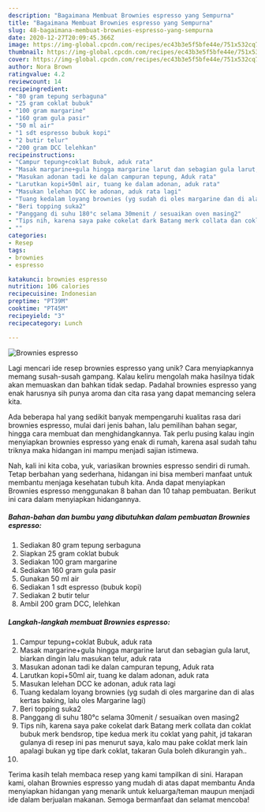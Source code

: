 ```yaml
---
description: "Bagaimana Membuat Brownies espresso yang Sempurna"
title: "Bagaimana Membuat Brownies espresso yang Sempurna"
slug: 48-bagaimana-membuat-brownies-espresso-yang-sempurna
date: 2020-12-27T20:09:45.366Z
image: https://img-global.cpcdn.com/recipes/ec43b3e5f5bfe44e/751x532cq70/brownies-espresso-foto-resep-utama.jpg
thumbnail: https://img-global.cpcdn.com/recipes/ec43b3e5f5bfe44e/751x532cq70/brownies-espresso-foto-resep-utama.jpg
cover: https://img-global.cpcdn.com/recipes/ec43b3e5f5bfe44e/751x532cq70/brownies-espresso-foto-resep-utama.jpg
author: Nora Brown
ratingvalue: 4.2
reviewcount: 14
recipeingredient:
- "80 gram tepung serbaguna"
- "25 gram coklat bubuk"
- "100 gram margarine"
- "160 gram gula pasir"
- "50 ml air"
- "1 sdt espresso bubuk kopi"
- "2 butir telur"
- "200 gram DCC lelehkan"
recipeinstructions:
- "Campur tepung+coklat Bubuk, aduk rata"
- "Masak margarine+gula hingga margarine larut dan sebagian gula larut, biarkan dingin lalu masukan telur, aduk rata"
- "Masukan adonan tadi ke dalan campuran tepung, Aduk rata"
- "Larutkan kopi+50ml air, tuang ke dalam adonan, aduk rata"
- "Masukan lelehan DCC ke adonan, aduk rata lagi"
- "Tuang kedalam loyang brownies (yg sudah di oles margarine dan di alas kertas baking, lalu oles Margarine lagi)"
- "Beri topping suka2"
- "Panggang di suhu 180°c selama 30menit / sesuaikan oven masing2"
- "Tips nih, karena saya pake cokelat dark Batang merk collata dan coklat bubuk merk bendsrop, tipe kedua merk itu coklat yang pahit, jd takaran gulanya di resep ini pas menurut saya, kalo mau pake coklat merk lain apalagi bukan yg tipe dark coklat, takaran Gula boleh dikurangin yah.."
- ""
categories:
- Resep
tags:
- brownies
- espresso

katakunci: brownies espresso 
nutrition: 106 calories
recipecuisine: Indonesian
preptime: "PT39M"
cooktime: "PT45M"
recipeyield: "3"
recipecategory: Lunch

---
```



![Brownies espresso](https://img-global.cpcdn.com/recipes/ec43b3e5f5bfe44e/751x532cq70/brownies-espresso-foto-resep-utama.jpg)

Lagi mencari ide resep brownies espresso yang unik? Cara menyiapkannya memang susah-susah gampang. Kalau keliru mengolah maka hasilnya tidak akan memuaskan dan bahkan tidak sedap. Padahal brownies espresso yang enak harusnya sih punya aroma dan cita rasa yang dapat memancing selera kita.

Ada beberapa hal yang sedikit banyak mempengaruhi kualitas rasa dari brownies espresso, mulai dari jenis bahan, lalu pemilihan bahan segar, hingga cara membuat dan menghidangkannya. Tak perlu pusing kalau ingin menyiapkan brownies espresso yang enak di rumah, karena asal sudah tahu triknya maka hidangan ini mampu menjadi sajian istimewa.




Nah, kali ini kita coba, yuk, variasikan brownies espresso sendiri di rumah. Tetap berbahan yang sederhana, hidangan ini bisa memberi manfaat untuk membantu menjaga kesehatan tubuh kita. Anda dapat menyiapkan Brownies espresso menggunakan 8 bahan dan 10 tahap pembuatan. Berikut ini cara dalam menyiapkan hidangannya.

<!--inarticleads1-->

##### Bahan-bahan dan bumbu yang dibutuhkan dalam pembuatan Brownies espresso:

1. Sediakan 80 gram tepung serbaguna
1. Siapkan 25 gram coklat bubuk
1. Sediakan 100 gram margarine
1. Sediakan 160 gram gula pasir
1. Gunakan 50 ml air
1. Sediakan 1 sdt espresso (bubuk kopi)
1. Sediakan 2 butir telur
1. Ambil 200 gram DCC, lelehkan




<!--inarticleads2-->

##### Langkah-langkah membuat Brownies espresso:

1. Campur tepung+coklat Bubuk, aduk rata
1. Masak margarine+gula hingga margarine larut dan sebagian gula larut, biarkan dingin lalu masukan telur, aduk rata
1. Masukan adonan tadi ke dalan campuran tepung, Aduk rata
1. Larutkan kopi+50ml air, tuang ke dalam adonan, aduk rata
1. Masukan lelehan DCC ke adonan, aduk rata lagi
1. Tuang kedalam loyang brownies (yg sudah di oles margarine dan di alas kertas baking, lalu oles Margarine lagi)
1. Beri topping suka2
1. Panggang di suhu 180°c selama 30menit / sesuaikan oven masing2
1. Tips nih, karena saya pake cokelat dark Batang merk collata dan coklat bubuk merk bendsrop, tipe kedua merk itu coklat yang pahit, jd takaran gulanya di resep ini pas menurut saya, kalo mau pake coklat merk lain apalagi bukan yg tipe dark coklat, takaran Gula boleh dikurangin yah..
1. 




Terima kasih telah membaca resep yang kami tampilkan di sini. Harapan kami, olahan Brownies espresso yang mudah di atas dapat membantu Anda menyiapkan hidangan yang menarik untuk keluarga/teman maupun menjadi ide dalam berjualan makanan. Semoga bermanfaat dan selamat mencoba!
